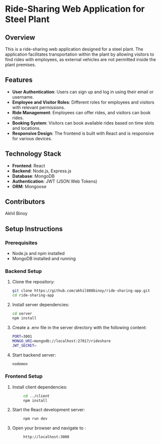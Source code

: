 # Ride-Sharing Web Application for Steel Plant

## Overview

This is a ride-sharing web application designed for a steel plant. The application facilitates transportation within the plant by allowing visitors to find rides with employees, as external vehicles are not permitted inside the plant premises.

## Features

- **User Authentication**: Users can sign up and log in using their email or username.
- **Employee and Visitor Roles**: Different roles for employees and visitors with relevant permissions.
- **Ride Management**: Employees can offer rides, and visitors can book rides.
- **Booking System**: Visitors can book available rides based on time slots and locations.
- **Responsive Design**: The frontend is built with React and is responsive for various devices.

## Technology Stack

- **Frontend**: React
- **Backend**: Node.js, Express.js
- **Database**: MongoDB
- **Authentication**: JWT (JSON Web Tokens)
- **ORM**: Mongoose

## Contributors
Akhil Binoy

## Setup Instructions

### Prerequisites

- Node.js and npm installed
- MongoDB installed and running



### Backend Setup

1. Clone the repository:

   ```sh
   git clone https://github.com/akhil888binoy/ride-sharing-app.git
   cd ride-sharing-app
2. Install server dependencies:

    ```sh
    cd server
    npm install
3. Create a .env file in the server directory with the following content:


    ```sh
    PORT=3001
    MONGO_URI=mongodb://localhost:27017/rideshare
    JWT_SECRET=

4. Start backend server:


    ```sh
    nodemon

### Frontend Setup

1. Install client dependencies:

   ```sh
        cd ../client
        npm install

2. Start the React development server:

   ```sh
        npm run dev

3. Open your browser and navigate to :

   ```sh
        http://localhost:3000





